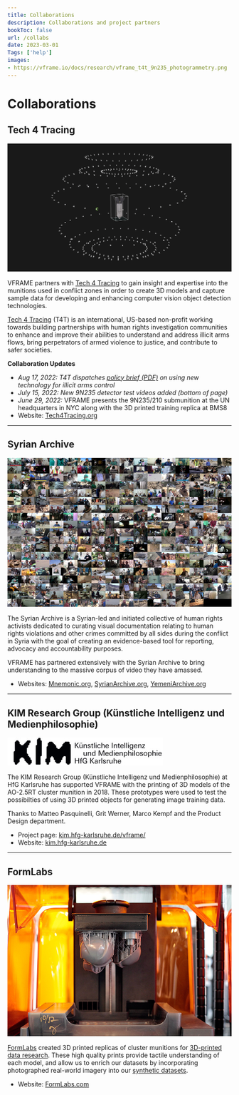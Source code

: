 ```yaml
---
title: Collaborations
description: Collaborations and project partners
bookToc: false
url: /collabs
date: 2023-03-01
Tags: ['help']
images:
- https://vframe.io/docs/research/vframe_t4t_9n235_photogrammetry.png
---
```


# Collaborations

## Tech 4 Tracing

![Photogrammetry of the 9N235 submunition](images/t4t/vframe_t4t_9n235_photogrammetry.png#watermark)

VFRAME partners with [Tech 4 Tracing](https://tech4tracing.org/) to gain insight and expertise into the munitions used in conflict zones in order to create 3D models and capture sample data for developing and enhancing computer vision object detection technologies.

[Tech 4 Tracing](https://tech4tracing.org/) (T4T) is an international, US-based non-profit working towards building partnerships with human rights investigation communities to enhance and improve their abilities to understand and address illicit arms flows, bring perpetrators of armed violence to justice, and contribute to safer societies.

**Collaboration Updates**
- *Aug 17, 2022: T4T dispatches [policy brief (PDF)](https://tech4tracing.org/s/T4T-PolicyBrief1-Aug2022.pdf)  on using new technology for illicit arms control*
- *July 15, 2022: New 9N235 detector test videos added (bottom of page)*
- *June 29, 2022:* VFRAME presents the 9N235/210 submunition at the UN headquarters in NYC along with the 3D printed training replica at BMS8
- Website: [Tech4Tracing.org](https://tech4tracing.org/)

---

## Syrian Archive

![Images from the Syrian Archive&rsquo;s chemical weapon investigation](images/mnemonic/syrian_archive_chemical_weapons_database.jpg)

The Syrian Archive is a Syrian-led and initiated collective of human rights activists dedicated to curating visual documentation relating to human rights violations and other crimes committed by all sides during the conflict in Syria with the goal of creating an evidence-based tool for reporting, advocacy and accountability purposes.

VFRAME has partnered extensively with the Syrian Archive to bring understanding to the massive corpus of video they have amassed.

* Websites: [Mnemonic.org](https://mnemonic.org), [SyrianArchive.org](https://syrianarchive.org/en), [YemeniArchive.org](https://yemeniarchive.org/en)

---

## KIM Research Group (Künstliche Intelligenz und Medienphilosophie)

![](images/kim/index.jpg)

The KIM Research Group (Künstliche Intelligenz und Medienphilosophie) at HfG Karlsruhe has supported VFRAME with the printing of 3D models of the AO-2.5RT cluster munition in 2018. These prototypes were used to test the possibilties of using 3D printed objects for generating image training data.

Thanks to Matteo Pasquinelli, Grit Werner, Marco Kempf and the Product Design department.

* Project page: [kim.hfg-karlsruhe.de/vframe/](http://kim.hfg-karlsruhe.de/vframe/)
* Website: [kim.hfg-karlsruhe.de](http://kim.hfg-karlsruhe.de/)

---

## FormLabs

![3D print at FormLabs in Berlin using the new Form 3](images/formlabs/vframe_formlabs_01.jpg#watermark)

[FormLabs](https://formlabs.com) created 3D printed replicas of cluster munitions for [3D-printed data research](/3d-printed-training-data). These high quality prints provide tactile understanding of each model, and allow us to enrich our datasets by incorporating photographed real-world imagery into our [synthetic datasets](/research/synthetic-datasets/).
  
* Website: [FormLabs.com](https://formlabs.com/)
